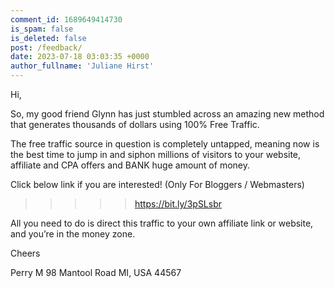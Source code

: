```yaml
---
comment_id: 1689649414730
is_spam: false
is_deleted: false
post: /feedback/
date: 2023-07-18 03:03:35 +0000
author_fullname: 'Juliane Hirst'
---
```


Hi,

So, my good friend Glynn has just stumbled across an
amazing new method that generates thousands of dollars
using 100% Free Traffic.

The free traffic source in question is completely
untapped, meaning now is the best time to jump in and
siphon millions of visitors to your website, affiliate
and CPA offers and BANK huge amount of money.

Click below link if you are interested! (Only For Bloggers / Webmasters)
>>>>> https://bit.ly/3pSLsbr

All you need to do is direct this traffic to your own affiliate
link or website, and you’re in the money zone.

Cheers

Perry M
98 Mantool Road
MI, USA 44567
